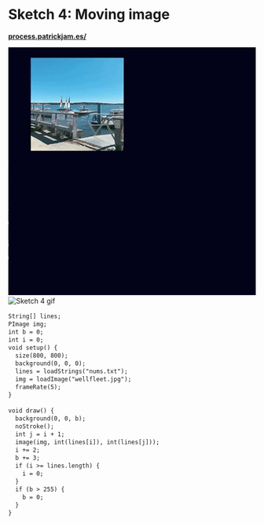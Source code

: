 # Sketch 4: Moving image

**[process.patrickjam.es/](https://process.patrickjam.es/2020/09/08/week-2-input-from-stored-values/)**

![Sketch 4 gif](/documentationAssets/sketch4_1.gif)
![Sketch 4 gif](/documentationAssets/sketch4_2.gif)

```processing
String[] lines;
PImage img;
int b = 0;
int i = 0;
void setup() {
  size(800, 800);
  background(0, 0, 0);
  lines = loadStrings("nums.txt");
  img = loadImage("wellfleet.jpg");
  frameRate(5);
}

void draw() {
  background(0, 0, b);
  noStroke();
  int j = i + 1;
  image(img, int(lines[i]), int(lines[j]));
  i += 2;
  b += 3;
  if (i >= lines.length) {
    i = 0;
  }
  if (b > 255) {
    b = 0;
  }
}
```